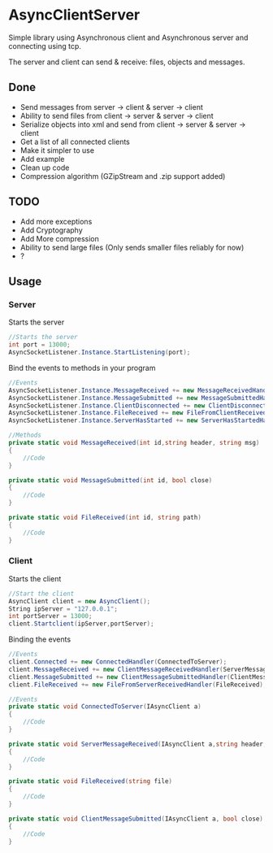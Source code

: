 # AsyncClientServer
Simple library using Asynchronous client and Asynchronous server and connecting using tcp.

The server and client can send & receive: files, objects and messages.

## Done
- Send messages from server -> client & server -> client
- Ability to send files from client -> server & server -> client
- Serialize objects into xml and send from client -> server & server -> client
- Get a list of all connected clients
- Make it simpler to use
- Add example
- Clean up code
- Compression algorithm (GZipStream and .zip support added)

## TODO
- Add more exceptions
- Add Cryptography
- Add More compression
- Ability to send large files (Only sends smaller files reliably for now)
- ?

## Usage
### Server

Starts the server
```C#
//Starts the server
int port = 13000;
AsyncSocketListener.Instance.StartListening(port);
```

Bind the events to methods in your program
```C#
//Events
AsyncSocketListener.Instance.MessageReceived += new MessageReceivedHandler(MessageReceived);
AsyncSocketListener.Instance.MessageSubmitted += new MessageSubmittedHandler(MessageSubmitted);
AsyncSocketListener.Instance.ClientDisconnected += new ClientDisconnectedHandler(ClientDisconnected);
AsyncSocketListener.Instance.FileReceived += new FileFromClientReceivedHandler(FileReceived);
AsyncSocketListener.Instance.ServerHasStarted += new ServerHasStartedHandler(ServerHasStarted);
```
```C#
//Methods
private static void MessageReceived(int id,string header, string msg)
{
	//Code
}

private static void MessageSubmitted(int id, bool close)
{
	//Code
}

private static void FileReceived(int id, string path)
{
	//Code
}
```

### Client

Starts the client
```C#
//Start the client
AsyncClient client = new AsyncClient();
String ipServer = "127.0.0.1";
int portServer = 13000;
client.Startclient(ipServer,portServer);
```

Binding the events
```C#
//Events
client.Connected += new ConnectedHandler(ConnectedToServer);
client.MessageReceived += new ClientMessageReceivedHandler(ServerMessageReceived);
client.MessageSubmitted += new ClientMessageSubmittedHandler(ClientMessageSubmitted);
client.FileReceived += new FileFromServerReceivedHandler(FileReceived);
```

```C#
//Events
private static void ConnectedToServer(IAsyncClient a)
{
	//Code
}

private static void ServerMessageReceived(IAsyncClient a,string header, String msg)
{
	//Code
}

private static void FileReceived(string file)
{
	//Code
}

private static void ClientMessageSubmitted(IAsyncClient a, bool close)
{
	//Code
}
```
